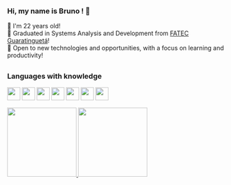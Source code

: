 ### Hi, my name is Bruno ! 👋
:date: I'm 22 years old! <br>
:green_book: Graduated in Systems Analysis and Development from [FATEC Guaratinguetá](https://www.linkedin.com/company/fatec-guaratinguet%C3%A1/)!<br>
📖 Open to new technologies and opportunities, with a focus on learning and productivity!

  ##
### Languages with knowledge
<div>
 <img align="center" height="30" weight="50" src="https://img.shields.io/badge/JavaScript-F7DF1E?style=for-the-badge&logo=javascript&logoColor=black" />
 <img align="center" height="30" weight="50" src="https://img.shields.io/badge/CSS3-1572B6?style=for-the-badge&logo=css3&logoColor=white" />
 <img align="center" height="30" weight="40" src="https://img.shields.io/badge/HTML5-E34F26?style=for-the-badge&logo=html5&logoColor=white" />
 <img align="center" height="30" weight="40" src="https://img.shields.io/badge/React-20232A?style=for-the-badge&logo=react&logoColor=61DAFB" />
 <img align="center" height="30" weight="40" src="https://img.shields.io/badge/React_Native-20232A?style=for-the-badge&logo=react&logoColor=61DAFB" />
 <img align="center" height="30" weight="40" src="https://img.shields.io/badge/Java-ED8B00?style=for-the-badge&logo=java&logoColor=white" />
 <img align="center" height="30" weight="40" src="https://img.shields.io/badge/Flutter-02569B?style=for-the-badge&logo=flutter&logoColor=white" />
  
  </div>

  <br>

  <div>
      <a href="https://github.com/BrunoRabbit">
      <img height="160em" src="https://github-readme-stats.vercel.app/api?username=BrunoRabbit&theme=dark&show_icons=true" />
      <img height="160em" src="https://github-readme-stats.vercel.app/api/top-langs/?username=BrunoRabbit&layout=compact&theme=dark" />
  </div>
